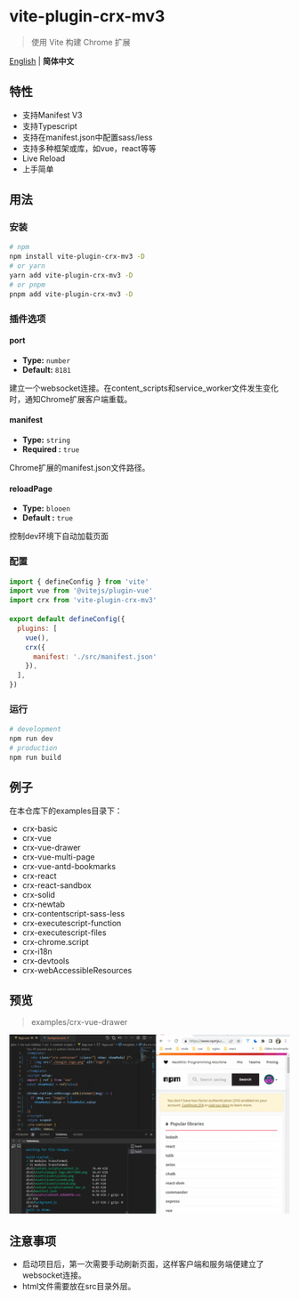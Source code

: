 
# vite-plugin-crx-mv3

> 使用 Vite 构建 Chrome 扩展

[English](./README.md) | **简体中文** 

## 特性

+ 支持Manifest V3
+ 支持Typescript
+ 支持在manifest.json中配置sass/less
+ 支持多种框架或库，如vue，react等等
+ Live Reload
+ 上手简单

## 用法

### 安装

```bash
# npm
npm install vite-plugin-crx-mv3 -D
# or yarn
yarn add vite-plugin-crx-mv3 -D
# or pnpm
pnpm add vite-plugin-crx-mv3 -D
```

### 插件选项

#### port

- **Type:** `number`
- **Default:** `8181`

建立一个websocket连接。在content_scripts和service_worker文件发生变化时，通知Chrome扩展客户端重载。

#### manifest

- **Type:** `string`
- **Required :** `true`

Chrome扩展的manifest.json文件路径。

#### reloadPage

- **Type:** `blooen`
- **Default :** `true`

控制dev环境下自动加载页面

### 配置
```js
import { defineConfig } from 'vite'
import vue from '@vitejs/plugin-vue'
import crx from 'vite-plugin-crx-mv3'

export default defineConfig({
  plugins: [
    vue(),
    crx({
      manifest: './src/manifest.json'
    }),
  ],
})
```

### 运行
```bash
# development
npm run dev 
# production
npm run build
```

## 例子
在本仓库下的examples目录下：

+ crx-basic
+ crx-vue
+ crx-vue-drawer
+ crx-vue-multi-page
+ crx-vue-antd-bookmarks
+ crx-react
+ crx-react-sandbox
+ crx-solid
+ crx-newtab
+ crx-contentscript-sass-less
+ crx-executescript-function
+ crx-executescript-files
+ crx-chrome.script
+ crx-i18n
+ crx-devtools
+ crx-webAccessibleResources

## 预览

> examples/crx-vue-drawer

<img src="./docs/content_script_drawer.gif" width="1000">


## 注意事项
+ 启动项目后，第一次需要手动刷新页面，这样客户端和服务端便建立了websocket连接。
+ html文件需要放在src目录外层。
